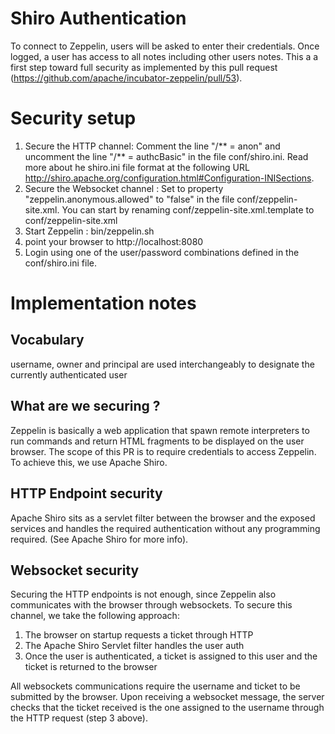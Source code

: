 <!--
Licensed under the Apache License, Version 2.0 (the "License");
you may not use this file except in compliance with the License.
You may obtain a copy of the License at

http://www.apache.org/licenses/LICENSE-2.0

Unless required by applicable law or agreed to in writing, software
distributed under the License is distributed on an "AS IS" BASIS,
WITHOUT WARRANTIES OR CONDITIONS OF ANY KIND, either express or implied.
See the License for the specific language governing permissions and
limitations under the License.
-->

# Shiro Authentication
To connect to Zeppelin, users will be asked to enter their credentials. Once logged, a user has access to all notes including other users notes.
This a a first step toward full security as implemented by this pull request (https://github.com/apache/incubator-zeppelin/pull/53).

# Security setup
1. Secure the HTTP channel: Comment the line "/** = anon" and uncomment the line "/** = authcBasic" in the file conf/shiro.ini. Read more about he shiro.ini file format at the following URL http://shiro.apache.org/configuration.html#Configuration-INISections.  
2. Secure the Websocket channel : Set to property "zeppelin.anonymous.allowed" to "false" in the file conf/zeppelin-site.xml. You can start by renaming conf/zeppelin-site.xml.template to conf/zeppelin-site.xml
3. Start Zeppelin : bin/zeppelin.sh
4. point your browser to http://localhost:8080
5. Login using one of the user/password combinations defined in the conf/shiro.ini file.

# Implementation notes
## Vocabulary
username, owner and principal are used interchangeably to designate the currently authenticated user
## What are we securing ?
Zeppelin is basically a web application that spawn remote interpreters to run commands and return HTML fragments to be displayed on the user browser.
The scope of this PR is to require credentials to access Zeppelin. To achieve this, we use Apache Shiro. 
## HTTP Endpoint security
Apache Shiro sits as a servlet filter between the browser and the exposed services and handles the required authentication without any programming required. (See Apache Shiro for more info).
## Websocket security
Securing the HTTP endpoints is not enough, since Zeppelin also communicates with the browser through websockets. To secure this channel, we take the following approach:
1. The browser on startup requests a ticket through HTTP
2. The Apache Shiro Servlet filter handles the user auth
3. Once the user is authenticated, a ticket is assigned to this user and the ticket is returned to the browser

All websockets communications require the username and ticket  to be submitted by the browser. Upon receiving a websocket message, the server checks that the ticket received is the one assigned to the username through the HTTP request (step 3 above).


 
